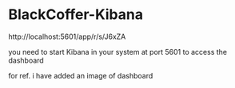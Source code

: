 # BlackCoffer-Kibana

http://localhost:5601/app/r/s/J6xZA

you need to start Kibana in your system at port 5601 to access the dashboard

for ref. i have added an image of dashboard
